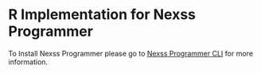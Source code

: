 # R Implementation for Nexss Programmer

To Install Nexss Programmer please go to [Nexss Programmer CLI](https://github.com/nexssp/cli#readme) for more information.
